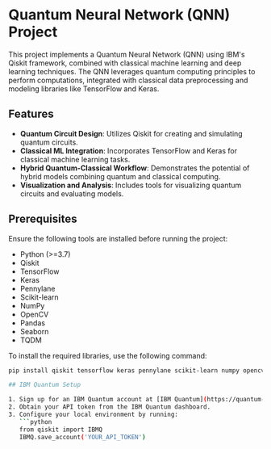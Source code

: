# Quantum Neural Network (QNN) Project

This project implements a Quantum Neural Network (QNN) using IBM's Qiskit framework, combined with classical machine learning and deep learning techniques. The QNN leverages quantum computing principles to perform computations, integrated with classical data preprocessing and modeling libraries like TensorFlow and Keras.

## Features
- **Quantum Circuit Design**: Utilizes Qiskit for creating and simulating quantum circuits.
- **Classical ML Integration**: Incorporates TensorFlow and Keras for classical machine learning tasks.
- **Hybrid Quantum-Classical Workflow**: Demonstrates the potential of hybrid models combining quantum and classical computing.
- **Visualization and Analysis**: Includes tools for visualizing quantum circuits and evaluating models.

## Prerequisites
Ensure the following tools are installed before running the project:
- Python (>=3.7)
- Qiskit
- TensorFlow
- Keras
- Pennylane
- Scikit-learn
- NumPy
- OpenCV
- Pandas
- Seaborn
- TQDM

To install the required libraries, use the following command:
```bash
pip install qiskit tensorflow keras pennylane scikit-learn numpy opencv-python pandas seaborn tqdm

## IBM Quantum Setup

1. Sign up for an IBM Quantum account at [IBM Quantum](https://quantum-computing.ibm.com/).
2. Obtain your API token from the IBM Quantum dashboard.
3. Configure your local environment by running:
   ```python
   from qiskit import IBMQ
   IBMQ.save_account('YOUR_API_TOKEN')


